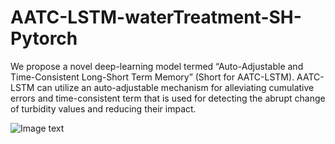 # AATC-LSTM-waterTreatment-SH-Pytorch

  We propose a novel deep-learning model termed “Auto-Adjustable and Time-Consistent Long-Short Term Memory” (Short for AATC-LSTM). AATC-LSTM can utilize an auto-adjustable mechanism for alleviating cumulative errors and time-consistent term that is used for detecting the abrupt change of turbidity values and reducing their impact.
  
![Image text](http://raw.github.com/EchoItLiu/repository/master/AATC-LSTM-waterTreatment-SH-Pytorch/img/图片1.png)


